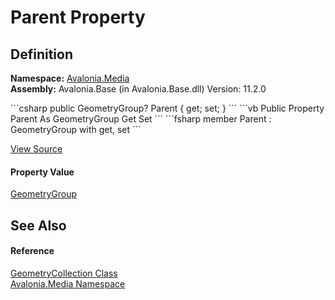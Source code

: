 # Parent Property




## Definition
**Namespace:** <a href="N_Avalonia_Media">Avalonia.Media</a>  
**Assembly:** Avalonia.Base (in Avalonia.Base.dll) Version: 11.2.0

<Tabs groupId="api-code-preview">
<TabItem value="csharp" label="C#">
```csharp
public GeometryGroup? Parent { get; set; }
```
</TabItem>
<TabItem value="vb" label="VB">
```vb
Public Property Parent As GeometryGroup
	Get
	Set
```
</TabItem>
<TabItem value="fsharp" label="F#">
```fsharp
member Parent : GeometryGroup with get, set
```
</TabItem>
</Tabs>



<a href="https://github.com/AvaloniaUI/Avalonia/tree/master/src/Avalonia.Base/Media/GeometryCollection.cs#L43" title="View the source code">View Source</a>



#### Property Value
<a href="T_Avalonia_Media_GeometryGroup">GeometryGroup</a>

## See Also


#### Reference
<a href="T_Avalonia_Media_GeometryCollection">GeometryCollection Class</a>  
<a href="N_Avalonia_Media">Avalonia.Media Namespace</a>  

